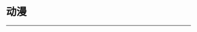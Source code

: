 
  # 动漫
  ---

  <Common-LinkList :linkList='{"name":"动漫","item":[{"link":"https://www.bilibili.com/anime/","icon":"https://www.bilibili.com/favicon.ico","text":"bilibili番剧"},{"link":"https://www.agefans.tv/","icon":"https://www.agefans.tv/favicon.ico","text":"AGE动漫"},{"link":"https://www.clicli.me/","icon":"https://www.clicli.me/favicon.ico","text":"clicli弹幕网"},{"link":"https://mikanani.me/","icon":"https://mikanani.me/favicon.ico","text":"蜜柑计划"},{"link":"https://www.xskdm.com/","icon":"/aLinks/logo.png","text":"新时空动漫"},{"link":"https://agefans.org/","icon":"https://agefans.org/favicon.ico","text":"AGE动漫2"},{"link":"https://dmhy.anoneko.com/","icon":"https://dmhy.anoneko.com/favicon.ico","text":"动漫花园"},{"link":"https://www.36dm.club/","icon":"https://www.36dm.club/favicon.ico","text":"简单动漫"},{"link":"http://www.zzzfun.com/","icon":"http://www.zzzfun.com/favicon.ico","text":"ZzzFun"},{"link":"https://bangumi.moe/","icon":"/aLinks/logo.png","text":"萌番组"},{"link":"http://www.dilidili.one/","icon":"/aLinks/logo.png","text":"嘀哩嘀哩"},{"link":"https://bgmlist.com/","icon":"/aLinks/logo.png","text":"番组放送"},{"link":"https://www.acfun.cn/","icon":"https://www.acfun.cn/favicon.ico","text":"AcFun"},{"link":"https://www.missevan.com/","icon":"https://www.missevan.com/favicon.ico","text":"猫耳FM"},{"link":"https://v.qq.com/cartoon/","icon":"https://v.qq.com/favicon.ico","text":"腾讯动漫"},{"link":"http://www.iqiyi.com/dongman/","icon":"http://www.iqiyi.com/favicon.ico","text":"爱奇艺动漫"},{"link":"https://comic.youku.com/","icon":"https://comic.youku.com/favicon.ico","text":"优酷动漫"},{"link":"http://tv.sohu.com/comic/","icon":"http://tv.sohu.com/favicon.ico","text":"搜狐动漫"},{"link":"http://cartoon.pptv.com/","icon":"http://cartoon.pptv.com/favicon.ico","text":"PP动漫"},{"link":"http://comic.le.com/","icon":"http://comic.le.com/favicon.ico","text":"乐视动漫"},{"link":"http://www.moe321.com/","icon":"http://www.moe321.com/favicon.ico","text":"萌站次元导航"},{"link":"http://d.yimoe.cc/","icon":"/aLinks/logo.png","text":"翼萌导航"},{"link":"http://www.dongman.fm/","icon":"http://www.dongman.fm/favicon.ico","text":"动漫FM"}]}'/>
  